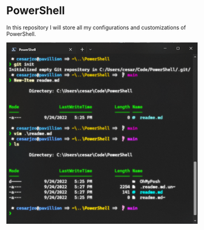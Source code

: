 # PowerShell

In this repository I will store all my configurations and customizations of PowerShell.

![My terminal](./screenshot.png)

